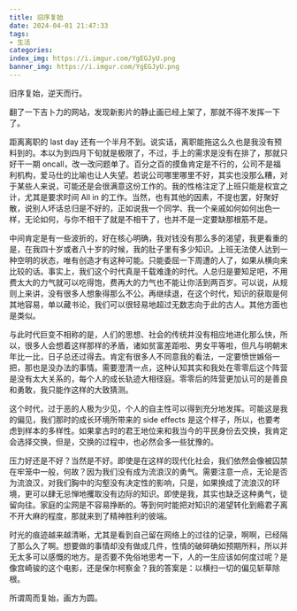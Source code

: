 ```yaml
---
title: 旧序复始
date: 2024-04-01 21:47:33
tags:
- 生活
categories:
index_img: https://i.imgur.com/YgEGJyU.png
banner_img: https://i.imgur.com/YgEGJyU.png
---
```


旧序复始，逆天而行。

翻了一下吉卜力的网站，发现新影片的静止画已经上架了，那就不得不发挥一下了。

距离离职的 last day 还有一个半月不到。说实话，离职能拖这么久也是我没有预料到的。本以为到四月下旬就是极限了，不过，手上的需求是没有在排了，那就只好干一期 oncall，改一改问题单了。百分之百的摸鱼肯定是不行的，公司不是福利机构，爱马仕的比喻也让人失望。若说公司哪里哪里不好，其实也没那么糟，对于某些人来说，可能还是会很满意这份工作的。我的性格注定了上班只能是权宜之计，尤其是要求时间 All in 的工作。当然，也有其他的因素，不提也罢，好聚好散，说别人坏话总归是不好的，正如说我一个同学、我一个亲戚如何如何出色一样，无论如何，与你不相干了就是不相干了，也并不是一定要缺那根筋不是。

中间肯定是有一些波折的，好在核心明确，我对钱没有那么多的渴望，我更看重的是，在我四十岁或者八十岁的时候，我的肚子里有多少知识。上班无法使人达到一种空明的状态，唯有创造才有这种可能。只能委屈一下周遭的人了，如果从横向来比较的话。事实上，我们这个时代真是千载难逢的时代。人总归是要知足吧，不用费太大的力气就可以吃得饱，费再大的力气也不能让你活到两百岁。可以说，从规则上来讲，没有很多人想象得那么不公。再继续退，在这个时代，知识的获取是何其地容易，单以藏书论，我们可以很轻易地超过无数志向于此的古人。其他方面也是类似。

与此时代巨变不相称的是，人们的思想、社会的传统并没有相应地进化那么快，所以，很多人会想着这样那样的矛盾，诸如贫富差距啦、男女平等啦，但凡与明朝末年比一比，日子总还过得去。肯定有很多人不同意我的看法，一定要愤世嫉俗一把，那也是没办法的事情。需要澄清一点，这种认知其实和我处在零零后这个阵营是没有太大关系的，每个人的成长轨迹大相径庭。零零后的阵营更加认可的是善良和勇敢，我只能作这样的大致猜测。

这个时代，过于恶的人极为少见，个人的自主性可以得到充分地发挥。可能这是我的偏见，我们那时的成长环境所带来的 side effects 是这个样子，所以，也要考虑到样本的多样性。如果拿古时的君王地位来和我当今的平民身份去交换，我肯定会选择交换，但是，交换的过程中，也必然会多一些犹豫的。

压力好还是不好？当然是不好。即使是在这样的现代化社会，我们依然会像被囚禁在牢笼中一般，何故？因为我们没有成为流浪汉的勇气。需要注意一点，无论是否为流浪汉，对我们胸中的沟壑没有决定性的影响，只是，如果换成了流浪汉的环境，更可以肆无忌惮地攫取没有边际的知识。即使是我，其实也缺乏这种勇气，徒留向往。家庭的尘网是不容易挣断的。等到何时能把对知识的渴望转化到瘾君子离不开大麻的程度，那就来到了精神胜利的彼端。

时光的痕迹越来越清晰，尤其是看到自己留在网络上的过往的记录，啊啊，已经隔了那么久了啊。想要做的事情却没有做成几件，性情的破碎确如预期所料，所以并无太多可以感慨的地方。是否要不免俗地思考一下，人的一生应该如何度过呢？是像宫崎骏的这个电影，还是保尔柯察金？我的答案是：以横扫一切的偏见斩草除根。

所谓周而复始，画方为圆。


